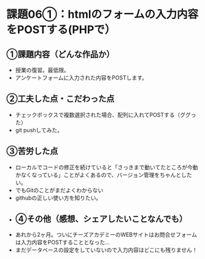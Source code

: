 # 課題06①：htmlのフォームの入力内容をPOSTする(PHPで）
## ①課題内容（どんな作品か）
- 授業の復習。最低限。
- アンケートフォームに入力された内容をPOSTします。
## ②工夫した点・こだわった点
- チェックボックスで複数選択された場合、配列に入れてPOSTする（ググった）
- git pushしてみた。
## ③苦労した点
- ローカルでコードの修正を続けていると「さっきまで動いてたところが今動かなくなっている」ことがよくあるので、バージョン管理をちゃんとしたい。
- でもGitのことがまだよくわからない
- githubの正しい使い方を知りたい。
- ## ④その他（感想、シェアしたいことなんでも）
- あれから2ヶ月。ついにチーズアカデミーのWEBサイトはお問合せフォームは入力内容をPOSTすることとなった…
- まだデータベースの設定をしていないので入力内容はどこにも残りません！
